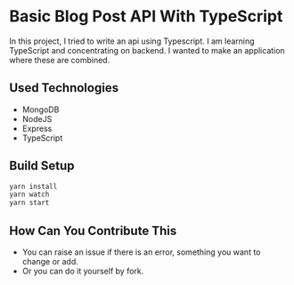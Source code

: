 # Basic Blog Post API With TypeScript

In this project, I tried to write an api using Typescript. I am learning TypeScript and concentrating on backend. I wanted to make an application where these are combined.

## Used Technologies
- MongoDB
- NodeJS
- Express
- TypeScript

## Build Setup
````bash
yarn install
yarn watch 
yarn start
````

## How Can You Contribute This
- You can raise an issue if there is an error, something you want to change or add.
- Or you can do it yourself by fork.
